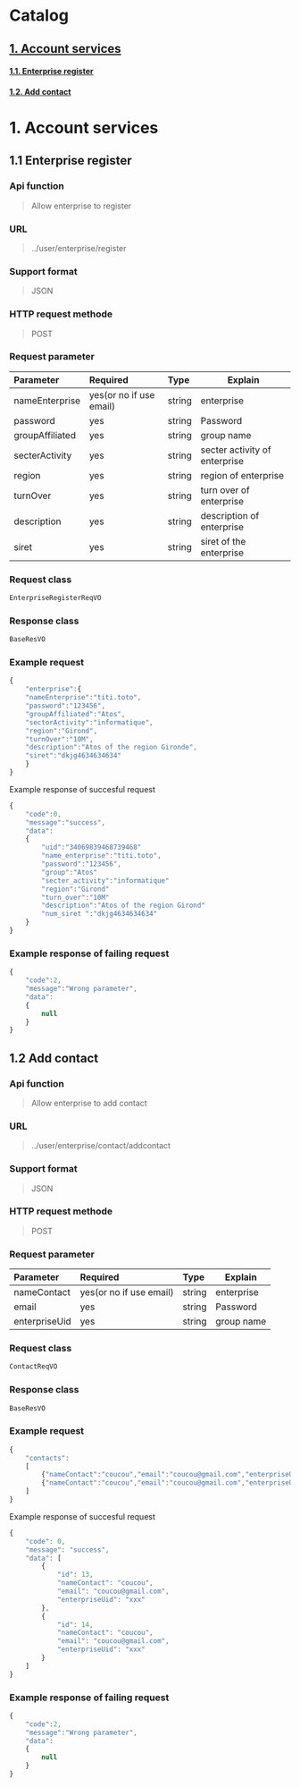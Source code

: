 # Catalog

## [1\. Account services](#1)
#### [1.1\. Enterprise register](#1.1)
#### [1.2\. Add contact](#1.2)



<h1 id="1">1. Account services</h1>
<h2 id="1.1">1.1 Enterprise register</h2>

### Api function
> Allow enterprise to register

### URL
> ../user/enterprise/register

### Support format
> JSON

### HTTP request methode
> POST

### Request parameter
|Parameter|Required|Type|Explain|
|:-----  |:-------|:-----|-----                               |
|nameEnterprise    |yes(or no if use email)    |string|enterprise                          |
|password    |yes    |string   |Password|
|groupAffiliated    |yes    |string  |group name |
|secterActivity    |yes    |string  |secter activity of enterprise|
|region   |yes    |string  |region of enterprise |
|turnOver   |yes    |string  |turn over of enterprise |
|description   |yes    |string  |description of enterprise |
|siret   |yes    |string  |siret of the enterprise |

### Request class
``` javascript
EnterpriseRegisterReqVO
```

### Response class
``` javascript
BaseResVO
```

### Example request

``` javascript
{
    "enterprise":{
    "nameEnterprise":"titi.toto",
    "password":"123456",
    "groupAffiliated":"Atos",
    "sectorActivity":"informatique",
    "region":"Girond",
    "turnOver":"10M",
    "description":"Atos of the region Gironde",
    "siret":"dkjg4634634634"
    }
}
```



Example response of succesful request

``` javascript
{
    "code":0,
    "message":"success",
    "data":
    {
        "uid":"34069839468739468"
        "name_enterprise":"titi.toto",
        "password":"123456",
        "group":"Atos"
        "secter_activity":"informatique"
        "region":"Girond"
        "turn_over":"10M"
        "description":"Atos of the region Girond"
        "num_siret ":"dkjg4634634634"
    }
}
```

### Example response of failing request
``` javascript
{
    "code":2,
    "message":"Wrong parameter",
    "data":
    {
        null
    }
}
```

<h2 id="1.2">1.2 Add contact</h2>

### Api function
> Allow enterprise to add contact

### URL
> ../user/enterprise/contact/addcontact

### Support format
> JSON

### HTTP request methode
> POST

### Request parameter
|Parameter|Required|Type|Explain|
|:-----  |:-------|:-----|-----                               |
|nameContact    |yes(or no if use email)    |string|enterprise                          |
|email    |yes    |string   |Password|
|enterpriseUid    |yes    |string  |group name |

### Request class
``` javascript
ContactReqVO
```

### Response class
``` javascript
BaseResVO
```

### Example request

``` javascript
{
    "contacts":
    [
        {"nameContact":"coucou","email":"coucou@gmail.com","enterpriseUid":"xxx"},
        {"nameContact":"coucou","email":"coucou@gmail.com","enterpriseUid":"xxx"}
    ]
}
```



Example response of succesful request

``` javascript
{
    "code": 0,
    "message": "success",
    "data": [
        {
            "id": 13,
            "nameContact": "coucou",
            "email": "coucou@gmail.com",
            "enterpriseUid": "xxx"
        },
        {
            "id": 14,
            "nameContact": "coucou",
            "email": "coucou@gmail.com",
            "enterpriseUid": "xxx"
        }
    ]
}
```

### Example response of failing request
``` javascript
{
    "code":2,
    "message":"Wrong parameter",
    "data":
    {
        null
    }
}
```